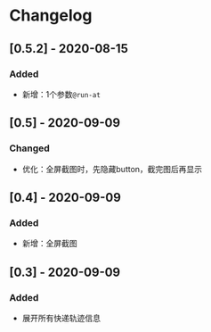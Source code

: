 # Changelog

## [0.5.2] - 2020-08-15
### Added
  - 新增：1个参数`@run-at`

## [0.5] - 2020-09-09
### Changed
  - 优化：全屏截图时，先隐藏button，截完图后再显示

## [0.4] - 2020-09-09
### Added
  - 新增：全屏截图

## [0.3] - 2020-09-09
### Added
  - 展开所有快递轨迹信息



